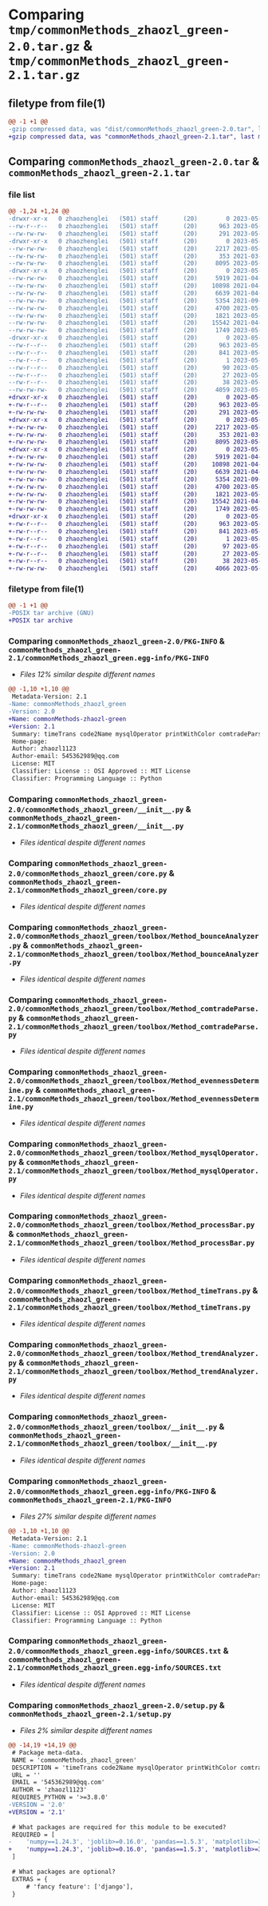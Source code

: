 # Comparing `tmp/commonMethods_zhaozl_green-2.0.tar.gz` & `tmp/commonMethods_zhaozl_green-2.1.tar.gz`

## filetype from file(1)

```diff
@@ -1 +1 @@
-gzip compressed data, was "dist/commonMethods_zhaozl_green-2.0.tar", last modified: Wed May 31 01:31:05 2023, max compression
+gzip compressed data, was "commonMethods_zhaozl_green-2.1.tar", last modified: Wed May 31 05:15:49 2023, max compression
```

## Comparing `commonMethods_zhaozl_green-2.0.tar` & `commonMethods_zhaozl_green-2.1.tar`

### file list

```diff
@@ -1,24 +1,24 @@
-drwxr-xr-x   0 zhaozhenglei   (501) staff       (20)        0 2023-05-31 01:31:05.000000 commonMethods_zhaozl_green-2.0/
--rw-r--r--   0 zhaozhenglei   (501) staff       (20)      963 2023-05-31 01:31:05.000000 commonMethods_zhaozl_green-2.0/PKG-INFO
--rw-rw-rw-   0 zhaozhenglei   (501) staff       (20)      291 2023-05-29 15:46:27.000000 commonMethods_zhaozl_green-2.0/README.md
-drwxr-xr-x   0 zhaozhenglei   (501) staff       (20)        0 2023-05-31 01:31:05.000000 commonMethods_zhaozl_green-2.0/commonMethods_zhaozl_green/
--rw-rw-rw-   0 zhaozhenglei   (501) staff       (20)     2217 2023-05-31 01:24:26.000000 commonMethods_zhaozl_green-2.0/commonMethods_zhaozl_green/__init__.py
--rw-rw-rw-   0 zhaozhenglei   (501) staff       (20)      353 2021-03-20 02:19:04.000000 commonMethods_zhaozl_green-2.0/commonMethods_zhaozl_green/__version__.py
--rw-rw-rw-   0 zhaozhenglei   (501) staff       (20)     8095 2023-05-30 08:17:36.000000 commonMethods_zhaozl_green-2.0/commonMethods_zhaozl_green/core.py
-drwxr-xr-x   0 zhaozhenglei   (501) staff       (20)        0 2023-05-31 01:31:05.000000 commonMethods_zhaozl_green-2.0/commonMethods_zhaozl_green/toolbox/
--rw-rw-rw-   0 zhaozhenglei   (501) staff       (20)     5919 2021-04-21 06:17:46.000000 commonMethods_zhaozl_green-2.0/commonMethods_zhaozl_green/toolbox/Method_bounceAnalyzer.py
--rw-rw-rw-   0 zhaozhenglei   (501) staff       (20)    10898 2021-04-16 08:39:53.000000 commonMethods_zhaozl_green-2.0/commonMethods_zhaozl_green/toolbox/Method_comtradeParse.py
--rw-rw-rw-   0 zhaozhenglei   (501) staff       (20)     6639 2021-04-20 02:05:23.000000 commonMethods_zhaozl_green-2.0/commonMethods_zhaozl_green/toolbox/Method_evennessDetermine.py
--rw-rw-rw-   0 zhaozhenglei   (501) staff       (20)     5354 2021-09-12 12:24:17.000000 commonMethods_zhaozl_green-2.0/commonMethods_zhaozl_green/toolbox/Method_mysqlOperator.py
--rw-rw-rw-   0 zhaozhenglei   (501) staff       (20)     4700 2023-05-31 01:17:06.000000 commonMethods_zhaozl_green-2.0/commonMethods_zhaozl_green/toolbox/Method_processBar.py
--rw-rw-rw-   0 zhaozhenglei   (501) staff       (20)     1821 2023-05-31 01:17:47.000000 commonMethods_zhaozl_green-2.0/commonMethods_zhaozl_green/toolbox/Method_timeTrans.py
--rw-rw-rw-   0 zhaozhenglei   (501) staff       (20)    15542 2021-04-21 06:44:27.000000 commonMethods_zhaozl_green-2.0/commonMethods_zhaozl_green/toolbox/Method_trendAnalyzer.py
--rw-rw-rw-   0 zhaozhenglei   (501) staff       (20)     1749 2023-05-31 01:22:22.000000 commonMethods_zhaozl_green-2.0/commonMethods_zhaozl_green/toolbox/__init__.py
-drwxr-xr-x   0 zhaozhenglei   (501) staff       (20)        0 2023-05-31 01:31:05.000000 commonMethods_zhaozl_green-2.0/commonMethods_zhaozl_green.egg-info/
--rw-r--r--   0 zhaozhenglei   (501) staff       (20)      963 2023-05-31 01:31:05.000000 commonMethods_zhaozl_green-2.0/commonMethods_zhaozl_green.egg-info/PKG-INFO
--rw-r--r--   0 zhaozhenglei   (501) staff       (20)      841 2023-05-31 01:31:05.000000 commonMethods_zhaozl_green-2.0/commonMethods_zhaozl_green.egg-info/SOURCES.txt
--rw-r--r--   0 zhaozhenglei   (501) staff       (20)        1 2023-05-31 01:31:05.000000 commonMethods_zhaozl_green-2.0/commonMethods_zhaozl_green.egg-info/dependency_links.txt
--rw-r--r--   0 zhaozhenglei   (501) staff       (20)       90 2023-05-31 01:31:05.000000 commonMethods_zhaozl_green-2.0/commonMethods_zhaozl_green.egg-info/requires.txt
--rw-r--r--   0 zhaozhenglei   (501) staff       (20)       27 2023-05-31 01:31:05.000000 commonMethods_zhaozl_green-2.0/commonMethods_zhaozl_green.egg-info/top_level.txt
--rw-r--r--   0 zhaozhenglei   (501) staff       (20)       38 2023-05-31 01:31:05.000000 commonMethods_zhaozl_green-2.0/setup.cfg
--rw-rw-rw-   0 zhaozhenglei   (501) staff       (20)     4059 2023-05-31 01:28:03.000000 commonMethods_zhaozl_green-2.0/setup.py
+drwxr-xr-x   0 zhaozhenglei   (501) staff       (20)        0 2023-05-31 05:15:49.987176 commonMethods_zhaozl_green-2.1/
+-rw-r--r--   0 zhaozhenglei   (501) staff       (20)      963 2023-05-31 05:15:49.987063 commonMethods_zhaozl_green-2.1/PKG-INFO
+-rw-rw-rw-   0 zhaozhenglei   (501) staff       (20)      291 2023-05-29 15:46:27.000000 commonMethods_zhaozl_green-2.1/README.md
+drwxr-xr-x   0 zhaozhenglei   (501) staff       (20)        0 2023-05-31 05:15:49.984117 commonMethods_zhaozl_green-2.1/commonMethods_zhaozl_green/
+-rw-rw-rw-   0 zhaozhenglei   (501) staff       (20)     2217 2023-05-31 01:24:26.000000 commonMethods_zhaozl_green-2.1/commonMethods_zhaozl_green/__init__.py
+-rw-rw-rw-   0 zhaozhenglei   (501) staff       (20)      353 2021-03-20 02:19:04.000000 commonMethods_zhaozl_green-2.1/commonMethods_zhaozl_green/__version__.py
+-rw-rw-rw-   0 zhaozhenglei   (501) staff       (20)     8095 2023-05-30 08:17:36.000000 commonMethods_zhaozl_green-2.1/commonMethods_zhaozl_green/core.py
+drwxr-xr-x   0 zhaozhenglei   (501) staff       (20)        0 2023-05-31 05:15:49.986777 commonMethods_zhaozl_green-2.1/commonMethods_zhaozl_green/toolbox/
+-rw-rw-rw-   0 zhaozhenglei   (501) staff       (20)     5919 2021-04-21 06:17:46.000000 commonMethods_zhaozl_green-2.1/commonMethods_zhaozl_green/toolbox/Method_bounceAnalyzer.py
+-rw-rw-rw-   0 zhaozhenglei   (501) staff       (20)    10898 2021-04-16 08:39:53.000000 commonMethods_zhaozl_green-2.1/commonMethods_zhaozl_green/toolbox/Method_comtradeParse.py
+-rw-rw-rw-   0 zhaozhenglei   (501) staff       (20)     6639 2021-04-20 02:05:23.000000 commonMethods_zhaozl_green-2.1/commonMethods_zhaozl_green/toolbox/Method_evennessDetermine.py
+-rw-rw-rw-   0 zhaozhenglei   (501) staff       (20)     5354 2021-09-12 12:24:17.000000 commonMethods_zhaozl_green-2.1/commonMethods_zhaozl_green/toolbox/Method_mysqlOperator.py
+-rw-rw-rw-   0 zhaozhenglei   (501) staff       (20)     4700 2023-05-31 01:17:06.000000 commonMethods_zhaozl_green-2.1/commonMethods_zhaozl_green/toolbox/Method_processBar.py
+-rw-rw-rw-   0 zhaozhenglei   (501) staff       (20)     1821 2023-05-31 01:17:47.000000 commonMethods_zhaozl_green-2.1/commonMethods_zhaozl_green/toolbox/Method_timeTrans.py
+-rw-rw-rw-   0 zhaozhenglei   (501) staff       (20)    15542 2021-04-21 06:44:27.000000 commonMethods_zhaozl_green-2.1/commonMethods_zhaozl_green/toolbox/Method_trendAnalyzer.py
+-rw-rw-rw-   0 zhaozhenglei   (501) staff       (20)     1749 2023-05-31 01:22:22.000000 commonMethods_zhaozl_green-2.1/commonMethods_zhaozl_green/toolbox/__init__.py
+drwxr-xr-x   0 zhaozhenglei   (501) staff       (20)        0 2023-05-31 05:15:49.984942 commonMethods_zhaozl_green-2.1/commonMethods_zhaozl_green.egg-info/
+-rw-r--r--   0 zhaozhenglei   (501) staff       (20)      963 2023-05-31 05:15:49.000000 commonMethods_zhaozl_green-2.1/commonMethods_zhaozl_green.egg-info/PKG-INFO
+-rw-r--r--   0 zhaozhenglei   (501) staff       (20)      841 2023-05-31 05:15:49.000000 commonMethods_zhaozl_green-2.1/commonMethods_zhaozl_green.egg-info/SOURCES.txt
+-rw-r--r--   0 zhaozhenglei   (501) staff       (20)        1 2023-05-31 05:15:49.000000 commonMethods_zhaozl_green-2.1/commonMethods_zhaozl_green.egg-info/dependency_links.txt
+-rw-r--r--   0 zhaozhenglei   (501) staff       (20)       97 2023-05-31 05:15:49.000000 commonMethods_zhaozl_green-2.1/commonMethods_zhaozl_green.egg-info/requires.txt
+-rw-r--r--   0 zhaozhenglei   (501) staff       (20)       27 2023-05-31 05:15:49.000000 commonMethods_zhaozl_green-2.1/commonMethods_zhaozl_green.egg-info/top_level.txt
+-rw-r--r--   0 zhaozhenglei   (501) staff       (20)       38 2023-05-31 05:15:49.987217 commonMethods_zhaozl_green-2.1/setup.cfg
+-rw-rw-rw-   0 zhaozhenglei   (501) staff       (20)     4066 2023-05-31 05:14:50.000000 commonMethods_zhaozl_green-2.1/setup.py
```

### filetype from file(1)

```diff
@@ -1 +1 @@
-POSIX tar archive (GNU)
+POSIX tar archive
```

### Comparing `commonMethods_zhaozl_green-2.0/PKG-INFO` & `commonMethods_zhaozl_green-2.1/commonMethods_zhaozl_green.egg-info/PKG-INFO`

 * *Files 12% similar despite different names*

```diff
@@ -1,10 +1,10 @@
 Metadata-Version: 2.1
-Name: commonMethods_zhaozl_green
-Version: 2.0
+Name: commonMethods-zhaozl-green
+Version: 2.1
 Summary: timeTrans code2Name mysqlOperator printWithColor comtradeParse processBar trendAnalyzer bounceAnalyzer evennessDetermine……
 Home-page: 
 Author: zhaozl1123
 Author-email: 545362989@qq.com
 License: MIT
 Classifier: License :: OSI Approved :: MIT License
 Classifier: Programming Language :: Python
```

### Comparing `commonMethods_zhaozl_green-2.0/commonMethods_zhaozl_green/__init__.py` & `commonMethods_zhaozl_green-2.1/commonMethods_zhaozl_green/__init__.py`

 * *Files identical despite different names*

### Comparing `commonMethods_zhaozl_green-2.0/commonMethods_zhaozl_green/core.py` & `commonMethods_zhaozl_green-2.1/commonMethods_zhaozl_green/core.py`

 * *Files identical despite different names*

### Comparing `commonMethods_zhaozl_green-2.0/commonMethods_zhaozl_green/toolbox/Method_bounceAnalyzer.py` & `commonMethods_zhaozl_green-2.1/commonMethods_zhaozl_green/toolbox/Method_bounceAnalyzer.py`

 * *Files identical despite different names*

### Comparing `commonMethods_zhaozl_green-2.0/commonMethods_zhaozl_green/toolbox/Method_comtradeParse.py` & `commonMethods_zhaozl_green-2.1/commonMethods_zhaozl_green/toolbox/Method_comtradeParse.py`

 * *Files identical despite different names*

### Comparing `commonMethods_zhaozl_green-2.0/commonMethods_zhaozl_green/toolbox/Method_evennessDetermine.py` & `commonMethods_zhaozl_green-2.1/commonMethods_zhaozl_green/toolbox/Method_evennessDetermine.py`

 * *Files identical despite different names*

### Comparing `commonMethods_zhaozl_green-2.0/commonMethods_zhaozl_green/toolbox/Method_mysqlOperator.py` & `commonMethods_zhaozl_green-2.1/commonMethods_zhaozl_green/toolbox/Method_mysqlOperator.py`

 * *Files identical despite different names*

### Comparing `commonMethods_zhaozl_green-2.0/commonMethods_zhaozl_green/toolbox/Method_processBar.py` & `commonMethods_zhaozl_green-2.1/commonMethods_zhaozl_green/toolbox/Method_processBar.py`

 * *Files identical despite different names*

### Comparing `commonMethods_zhaozl_green-2.0/commonMethods_zhaozl_green/toolbox/Method_timeTrans.py` & `commonMethods_zhaozl_green-2.1/commonMethods_zhaozl_green/toolbox/Method_timeTrans.py`

 * *Files identical despite different names*

### Comparing `commonMethods_zhaozl_green-2.0/commonMethods_zhaozl_green/toolbox/Method_trendAnalyzer.py` & `commonMethods_zhaozl_green-2.1/commonMethods_zhaozl_green/toolbox/Method_trendAnalyzer.py`

 * *Files identical despite different names*

### Comparing `commonMethods_zhaozl_green-2.0/commonMethods_zhaozl_green/toolbox/__init__.py` & `commonMethods_zhaozl_green-2.1/commonMethods_zhaozl_green/toolbox/__init__.py`

 * *Files identical despite different names*

### Comparing `commonMethods_zhaozl_green-2.0/commonMethods_zhaozl_green.egg-info/PKG-INFO` & `commonMethods_zhaozl_green-2.1/PKG-INFO`

 * *Files 27% similar despite different names*

```diff
@@ -1,10 +1,10 @@
 Metadata-Version: 2.1
-Name: commonMethods-zhaozl-green
-Version: 2.0
+Name: commonMethods_zhaozl_green
+Version: 2.1
 Summary: timeTrans code2Name mysqlOperator printWithColor comtradeParse processBar trendAnalyzer bounceAnalyzer evennessDetermine……
 Home-page: 
 Author: zhaozl1123
 Author-email: 545362989@qq.com
 License: MIT
 Classifier: License :: OSI Approved :: MIT License
 Classifier: Programming Language :: Python
```

### Comparing `commonMethods_zhaozl_green-2.0/commonMethods_zhaozl_green.egg-info/SOURCES.txt` & `commonMethods_zhaozl_green-2.1/commonMethods_zhaozl_green.egg-info/SOURCES.txt`

 * *Files identical despite different names*

### Comparing `commonMethods_zhaozl_green-2.0/setup.py` & `commonMethods_zhaozl_green-2.1/setup.py`

 * *Files 2% similar despite different names*

```diff
@@ -14,19 +14,19 @@
 # Package meta-data.
 NAME = 'commonMethods_zhaozl_green'
 DESCRIPTION = 'timeTrans code2Name mysqlOperator printWithColor comtradeParse processBar trendAnalyzer bounceAnalyzer evennessDetermine……'
 URL = ''
 EMAIL = '545362989@qq.com'
 AUTHOR = 'zhaozl1123'
 REQUIRES_PYTHON = '>=3.8.0'
-VERSION = '2.0'
+VERSION = '2.1'
 
 # What packages are required for this module to be executed?
 REQUIRED = [
-    'numpy==1.24.3', 'joblib>=0.16.0', 'pandas==1.5.3', 'matplotlib>=3.3.0', 'sklearn>=0.0', 'PyMySQL>=0.10.0'
+    'numpy==1.24.3', 'joblib>=0.16.0', 'pandas==1.5.3', 'matplotlib>=3.3.0', 'scikit-learn>=1.2.2', 'PyMySQL>=0.10.0'
 ]
 
 # What packages are optional?
 EXTRAS = {
     # 'fancy feature': ['django'],
 }
```

